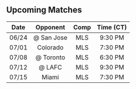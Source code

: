 ## Upcoming Matches
Date|Opponent|Comp|Time (CT)
:-:|:-:|:-:|:-:
06/24|@ San Jose|MLS|9:30 PM 
07/01|Colorado|MLS|7:30 PM 
07/08|@ Toronto|MLS|6:30 PM 
07/12|@ LAFC|MLS|9:30 PM 
07/15|Miami|MLS|7:30 PM 

